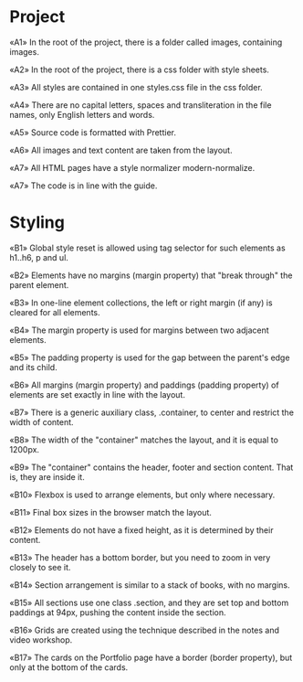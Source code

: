 # Project
«A1» In the root of the project, there is a folder called images, containing images.

«A2» In the root of the project, there is a css folder with style sheets.

«A3» All styles are contained in one styles.css file in the css folder.

«A4» There are no capital letters, spaces and transliteration in the file names, only English letters and words.

«A5» Source code is formatted with Prettier.

«A6» All images and text content are taken from the layout.

«A7» All HTML pages have a style normalizer modern-normalize.

«A7» The code is in line with the guide.

# Styling
«B1» Global style reset is allowed using tag selector for such elements as h1..h6, p and ul.

«B2» Elements have no margins (margin property) that "break through" the parent element.

«B3» In one-line element collections, the left or right margin (if any) is cleared for all elements.

«B4» The margin property is used for margins between two adjacent elements.

«B5» The padding property is used for the gap between the parent's edge and its child.

«B6» All margins (margin property) and paddings (padding property) of elements are set exactly in line with the layout.

«B7» There is a generic auxiliary class, .container, to center and restrict the width of content.

«B8» The width of the "container" matches the layout, and it is equal to 1200px.

«B9» The "container" contains the header, footer and section content. That is, they are inside it.

«B10» Flexbox is used to arrange elements, but only where necessary. 

«B11» Final box sizes in the browser match the layout.

«B12» Elements do not have a fixed height, as it is determined by their content.

«B13» The header has a bottom border, but you need to zoom in very closely to see it.

«B14» Section arrangement is similar to a stack of books, with no margins.

«B15» All sections use one class .section, and they are set top and bottom paddings at 94px, pushing the content inside the section.

«B16» Grids are created using the technique described in the notes and video workshop.

«B17» The cards on the Portfolio page have a border (border property), but only at the bottom of the cards.
